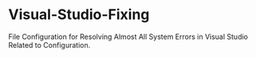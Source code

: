 # Visual-Studio-Fixing
File Configuration for Resolving Almost All System Errors in Visual Studio Related to Configuration.
